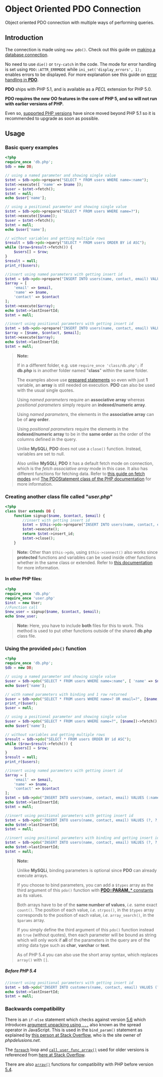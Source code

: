 # Object Oriented PDO Connection

Object oriented PDO connection with multiple ways of performing queries.

## Introduction

The connection is made using `new pdo()`. Check out this guide on [making a database connection](https://phpdelusions.net/pdo#dsn).

No need to use `die()` or `try-catch` in the code. The mode for error handling is set using `PDO::ATTR_ERRMODE` while `ini_set('display_errors', 1);` enables errors to be displayed. For more explanation see this guide on [error handling in **PDO**](https://phpdelusions.net/pdo#errors).

**PDO** ships with PHP 5.1, and is available as a *PECL* extension for PHP 5.0.

**PDO requires the new OO features in the core of PHP 5, and so will not run with earlier versions of PHP.**

Even so, [supported PHP versions](https://secure.php.net/supported-versions.php) have since moved beyond PHP 5.1 so it is recommended to upgrade as soon as possible.

## Usage

### Basic query examples

```php
<?php
require_once 'db.php';
$db = new DB;

// using a named parameter and showing single value
$stmt = $db->pdo->prepare("SELECT * FROM users WHERE name=:name");
$stmt->execute([ 'name' => $name ]);
$user = $stmt->fetch();
$stmt = null;
echo $user['name'];

// using a positional parameter and showing single value
$stmt = $db->pdo->prepare("SELECT * FROM users WHERE name=?");
$stmt->execute([$name]);
$user = $stmt->fetch();
$stmt = null;
echo $user['name'];

// without variables and getting multiple rows
$result = $db->pdo->query("SELECT * FROM users ORDER BY id ASC");
while ($row=$result->fetch()) {
    $users[] = $row;
}
$result = null;
print_r($users);

//insert using named parameters with getting insert id
$stmt = $db->pdo->prepare("INSERT INTO users(name, contact, email) VALUES (:name, :contact, :email)");
$array = [
    'email' => $email,
    'name' => $name,
    'contact' => $contact
];
$stmt->execute($array);
echo $stmt->lastInsertId;
$stmt = null;

//insert using positional parameters with getting insert id
$stmt = $db->pdo->prepare("INSERT INTO users(name, contact, email) VALUES (?, ?, ?)");
$array = [$name, $contact, $email];
$stmt->execute($array);
echo $stmt->lastInsertId;
$stmt = null;
```

> **Note:**
>
> If in a different folder, e.g. use `require_once 'class/db.php';` if **db.php** is in another folder named "**class**" within the same folder.
>
> The examples above use [prepared statements](https://phpdelusions.net/pdo#prepared) so even with just **1** variable, an **array** is still needed on execution. **PDO** can also be used with the usual single quotes.
>
> Using *named parameters* require an **associative array** whereas *positional parameters* simply require an **indexed/numeric array**.
>
> Using *named parameters*, the elements in the **associative array** can be of **any order**.
>
> Using *positional parameters* require the elements in the **indexed/numeric array** to be in the **same order** as the order of the columns defined in the query.
>
> Unlike **MySQLi**, **PDO** does not use a `close()` function. Instead, variables are set to null.
>
> Also unlike **MySQLi**, **PDO** it has a default fetch mode on connection, which is the *fetch associative array* mode in this case. It also has different functions for fetching data. Refer to [this guide on fetch modes](https://phpdelusions.net/pdo/fetch_modes) and [The PDOStatement class of the PHP documentation](https://secure.php.net/manual/en/class.pdostatement.php) for more information.

### Creating another class file called "*user.php*"

```php
<?php
class User extends DB {
    function signup($name, $contact, $email) {
        //insert with getting insert id
        $stmt = $this->pdo->prepare("INSERT INTO users(name, contact, email) VALUES (?, ?, ?)");
        $stmt->execute();
        return $stmt->insert_id;
        $stmt->close();
    }
```

> **Note:** Other than `$this->pdo`, using `$this->connect()` also works since **protected** functions and variables can be used inside other functions whether in the same class or extended. Refer to [this documentation](https://secure.php.net/manual/en/language.oop5.visibility.php) for more information.

#### In other PHP files:

```php
<?php
require_once 'db.php'
require_once 'user.php'
$inst = new User;
//Function call
$new_user = signup($name, $contact, $email);
echo $new_user;
```

> **Note:** Here, you have to include **both** files for this to work. This method is used to put other functions outside of the shared **db.php** class file.

### Using the provided `pdo()` function

```php
<?php
require_once 'db.php';
$db = new DB;

// using a named parameter and showing single value
$user = $db->pdo("SELECT * FROM users WHERE name=:name", [ 'name' => $name ])->fetch();
echo $user['name'];

// with named parameters with binding and 1 row returned
$user = $db->pdo("SELECT * FROM users WHERE name=? OR email=?", [$name, $email], true)->fetch();
print_r($user);
$user = null;

// using a positional parameter and showing single value
$user = $db->pdo("SELECT * FROM users WHERE name=?", [$name])->fetch();
echo $user['name'];

// without variables and getting multiple rows
$result = $db->pdo("SELECT * FROM users ORDER BY id ASC");
while ($row=$result->fetch()) {
    $users[] = $row;
}
$result = null;
print_r($users);

//insert using named parameters with getting insert id
$array = [
    'email' => $email,
    'name' => $name,
    'contact' => $contact
];
$stmt = $db->pdo("INSERT INTO users(name, contact, email) VALUES (:name, :contact, :email)", $array);
echo $stmt->lastInsertId;
$stmt = null;

//insert using positional parameters with getting insert id
$stmt = $db->pdo("INSERT INTO users(name, contact, email) VALUES (?, ?, ?)", [$name, $contact, $email]);
echo $stmt->lastInsertId;
$stmt = null;

//insert using positional parameters with binding and getting insert id
$stmt = $db->pdo("INSERT INTO users(name, contact, email) VALUES (?, ?, ?)", [$name, $contact, $email], [PDO::PARAM_STR,PDO::PARAM_INT,PDO::PARAM_STR]);
echo $stmt->lastInsertId;
$stmt = null;
```

> **Note:**
>
> Unlike **MySQLi**, binding parameters is optional since **PDO** can already execute arrays.
>
> If you choose to bind parameters, you can add a `$types` array as the third argument of this `pdo()` function with [**PDO::PARAM_*** constants](https://php.net/manual/en/pdo.constants.php) as its values.
>
> Both arrays have to be of the **same number of values**, *i.e.* same exact `count()`. The position of each value, *i.e.* `strpos()`, in the `$types` array corresponds to the position of each value, *i.e.* `array_search()`, in the `$params` array.
>
> If you simply define the third argument of this `pdo()` function instead as `true` (without quotes), then each parameter will be bound as string which will only work if **all** of the parameters in the query are of the *string* data type such as **char**, **varchar** or **text**.
>
> As of PHP 5.4 you can also use the short array syntax, which replaces `array()` with `[]`.

##### Before PHP 5.4

```php
//insert using positional parameters with getting insert id
$stmt = $db->pdo("INSERT INTO customers(name, contact, email) VALUES (?, ?, ?)", array($name, $contact, $email);
echo $stmt->lastInsertId;
$stmt = null;
```

### Backwards compatibility

There is an `if-else` statement which checks against version [5.6](https://secure.php.net/migration56.new-features) which introduces [argument unpacking using `...`](https://wiki.php.net/rfc/argument_unpacking) also known as the spread operator in JavaScript. This is used in the `bind_param()` statement as explained by [this person at Stack Overflow](https://stackoverflow.com/a/40718151), who is the site owner of *phpdelusions.net*.

The [`foreach`](https://secure.php.net/manual/en/control-structures.foreach.php) loop and [`call_user_func_array()`](https://secure.php.net/manual/en/function.call-user-func-array.php) used for older versions is referenced from [here at Stack Overflow](https://stackoverflow.com/a/35542447).

There are also [`array()`](https://secure.php.net/manual/en/language.types.array.php#language.types.array.syntax.array-func) functions for compatibility with PHP before version [5.4](https://secure.php.net/migration54.new-features).
